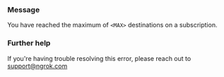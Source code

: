 
### Message
You have reached the maximum of <code>&lt;MAX&gt;</code> destinations on a subscription.

### Further help
If you're having trouble resolving this error, please reach out to [support@ngrok.com](mailto:support@ngrok.com?subject=Help%20with%20ERR_NGROK_5126)

